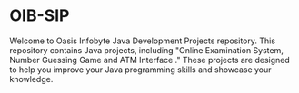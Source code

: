 # OIB-SIP
Welcome to Oasis Infobyte Java Development Projects repository. This repository contains Java projects, including "Online Examination System, Number Guessing Game and ATM Interface ." These projects are designed to help you improve your Java programming skills and showcase your knowledge.
